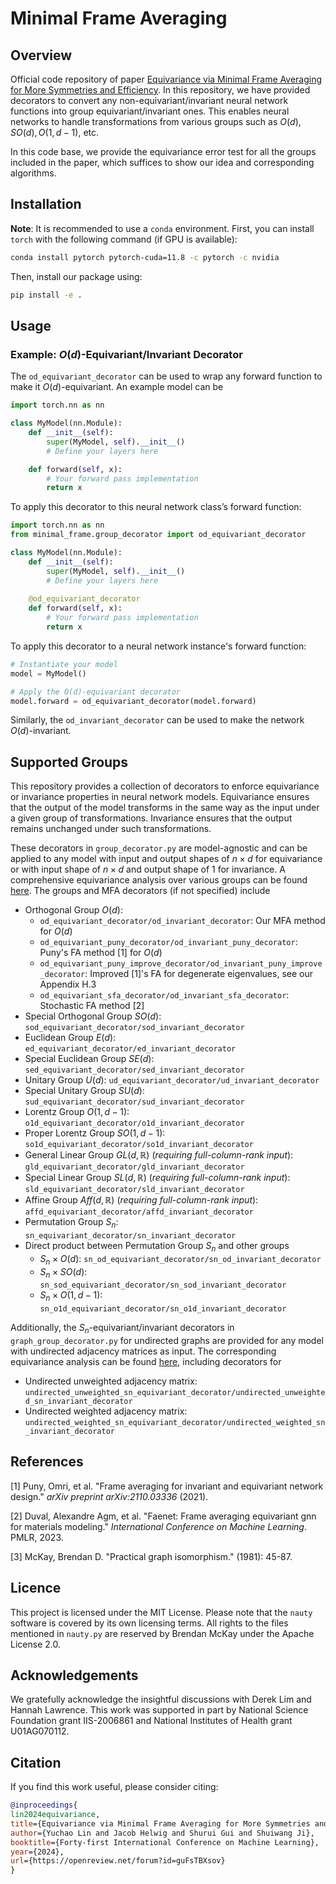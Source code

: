 # Minimal Frame Averaging

## Overview

Official code repository of paper [Equivariance via Minimal Frame Averaging for More Symmetries and Efficiency](https://openreview.net/pdf?id=guFsTBXsov). In this repository, we have provided decorators to convert any non-equivariant/invariant neural network functions into group equivariant/invariant ones. This enables neural networks to handle transformations from various groups such as $O(d), SO(d), O(1,d-1)$, etc.

In this code base, we provide the equivariance error test for all the groups included in the paper, which suffices to show our idea and corresponding algorithms.




## Installation

**Note**: It is recommended to use a `conda` environment. First, you can install `torch` with the following command (if GPU is available):
```sh
conda install pytorch pytorch-cuda=11.8 -c pytorch -c nvidia
```

Then, install our package using:

```sh
pip install -e .
```


## Usage

### Example: $O(d)$-Equivariant/Invariant Decorator

The `od_equivariant_decorator` can be used to wrap any forward function to make it $O(d)$​-equivariant. An example model can be

```python
import torch.nn as nn

class MyModel(nn.Module):
    def __init__(self):
        super(MyModel, self).__init__()
        # Define your layers here

    def forward(self, x):
        # Your forward pass implementation
        return x
```

To apply this decorator to this neural network class’s forward function:

```python
import torch.nn as nn
from minimal_frame.group_decorator import od_equivariant_decorator

class MyModel(nn.Module):
    def __init__(self):
        super(MyModel, self).__init__()
        # Define your layers here
        
    @od_equivariant_decorator
    def forward(self, x):
        # Your forward pass implementation
        return x
```

To apply this decorator to a neural network instance's forward function:

```python
# Instantiate your model
model = MyModel()

# Apply the O(d)-equivariant decorator
model.forward = od_equivariant_decorator(model.forward)
```

Similarly, the `od_invariant_decorator` can be used to make the network $O(d)$-invariant.



## Supported Groups

This repository provides a collection of decorators to enforce equivariance or invariance properties in neural network models. Equivariance ensures that the output of the model transforms in the same way as the input under a given group of transformations. Invariance ensures that the output remains unchanged under such transformations.

These decorators in `group_decorator.py` are model-agnostic and can be applied to any model with input and output shapes of $n\times d$ for equivariance or with input shape of $n\times d$ and output shape of $1$ for invariance. A comprehensive equivariance analysis over various groups can be found [here](https://github.com/divelab/MFA/blob/main/tests/equivariance_test.ipynb). The groups and MFA decorators (if not specified) include 

- Orthogonal Group $O(d)$:
  - `od_equivariant_decorator/od_invariant_decorator`: Our MFA method for $O(d)$
  - `od_equivariant_puny_decorator/od_invariant_puny_decorator`: Puny's FA method [1] for $O(d)$
  - `od_equivariant_puny_improve_decorator/od_invariant_puny_improve_decorator`: Improved [1]'s FA for degenerate eigenvalues, see our Appendix H.3
  - `od_equivariant_sfa_decorator/od_invariant_sfa_decorator`: Stochastic FA method [2]
- Special Orthogonal Group $SO(d)$: `sod_equivariant_decorator/sod_invariant_decorator`
- Euclidean Group $E(d)$: `ed_equivariant_decorator/ed_invariant_decorator`
- Special Euclidean Group $SE(d)$: `sed_equivariant_decorator/sed_invariant_decorator`
- Unitary Group $U(d)$: `ud_equivariant_decorator/ud_invariant_decorator`
- Special Unitary Group $SU(d)$: `sud_equivariant_decorator/sud_invariant_decorator`
- Lorentz Group $O(1,d-1)$: `o1d_equivariant_decorator/o1d_invariant_decorator`
- Proper Lorentz Group $SO(1,d-1)$: `so1d_equivariant_decorator/so1d_invariant_decorator`
- General Linear Group $GL(d,\mathbb{R})$ (_requiring full-column-rank input_): `gld_equivariant_decorator/gld_invariant_decorator`
- Special Linear Group $SL(d,\mathbb{R})$ (_requiring full-column-rank input_): `sld_equivariant_decorator/sld_invariant_decorator`
- Affine Group $Aff(d,\mathbb{R})$ (_requiring full-column-rank input_): `affd_equivariant_decorator/affd_invariant_decorator`
- Permutation Group $S_n$: `sn_equivariant_decorator/sn_invariant_decorator`
- Direct product between Permutation Group $S_n$ and other groups
  - $S_n \times O(d)$: `sn_od_equivariant_decorator/sn_od_invariant_decorator`
  - $S_n \times SO(d)$: `sn_sod_equivariant_decorator/sn_sod_invariant_decorator`
  - $S_n \times O(1,d-1)$: `sn_o1d_equivariant_decorator/sn_o1d_invariant_decorator`

Additionally, the $S_n$-equivariant/invariant decorators in `graph_group_decorator.py` for undirected graphs are provided for any model with undirected adjacency matrices as input. The corresponding equivariance analysis can be found [here](https://github.com/divelab/MFA/blob/main/tests/graph_equivariance_test.ipynb), including decorators for

- Undirected unweighted adjacency matrix: `undirected_unweighted_sn_equivariant_decorator/undirected_unweighted_sn_invariant_decorator`
- Undirected weighted adjacency matrix: `undirected_weighted_sn_equivariant_decorator/undirected_weighted_sn_invariant_decorator`





## References

[1] Puny, Omri, et al. "Frame averaging for invariant and equivariant network design." *arXiv preprint arXiv:2110.03336* (2021).

[2] Duval, Alexandre Agm, et al. "Faenet: Frame averaging equivariant gnn for materials modeling." *International Conference on Machine Learning*. PMLR, 2023.

[3] McKay, Brendan D. "Practical graph isomorphism." (1981): 45-87.



## Licence

This project is licensed under the MIT License. Please note that the `nauty` software is covered by its own licensing terms. All rights to the files mentioned in `nauty.py` are reserved by Brendan McKay under the Apache License 2.0.


## Acknowledgements

We gratefully acknowledge the insightful discussions with Derek Lim and Hannah Lawrence. This work was supported in part by National Science Foundation grant IIS-2006861 and National Institutes of Health grant U01AG070112.

## Citation

If you find this work useful, please consider citing:

```bib
@inproceedings{
lin2024equivariance,
title={Equivariance via Minimal Frame Averaging for More Symmetries and Efficiency},
author={Yuchao Lin and Jacob Helwig and Shurui Gui and Shuiwang Ji},
booktitle={Forty-first International Conference on Machine Learning},
year={2024},
url={https://openreview.net/forum?id=guFsTBXsov}
}
```
